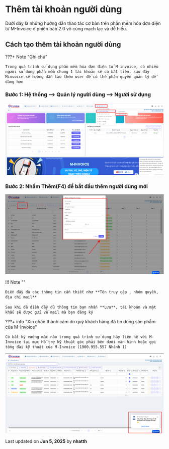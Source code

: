 # **Thêm tài khoản người dùng**

Dưới đây là những hướng dẫn thao tác cơ bản trên phần mềm hóa đơn điện tử M-Invoice ở phiên bản 2.0 vô cùng mạch lạc và dễ hiểu.

## **Cách tạo thêm tài khoản người dùng**

???+ Note "Ghi chú"

    Trong quá trình sử dụng phần mềm hóa đơn điện tử M-invoice, có nhiều người sử dụng phần mềm chung 1 tài khoản sẽ có bất tiện, sau đây Minvoice sẽ hướng dẫn tạo thêm user để có thể phân quyền quản lý dễ dàng hơn

### **Bước 1: Hệ thống --> Quản lý người dùng --> Người sử dụng**

![Hình 1](../../assets/images/invoice2/2.0_them-nguoi-dung_1.png)

### **Bước 2: Nhấm Thêm(F4) để bắt đầu thêm người dùng mới**

![Hình 2](../../assets/images/invoice2/2.0_them-nguoi-dung_2.png)

!!! Note ""

    Điền đầy đủ các thông tin cần thiết như **Tên truy cập , nhóm quyền, địa chỉ mail**

    Sau khi đã điền đẩy đủ thông tin bạn nhấn **Lưu**, tài khoản và mật khẩu sẽ được gửi về mail mà bạn đăng ký

???+ info "Xin chân thành cảm ơn quý khách hàng đã tin dùng sản phẩm của M-Invoice"

    Có bất kỳ vướng mắc nào trong quá trình sử dụng hãy liên hệ với M-Invoice tại mục Hỗ trợ kỹ thuật góc phải bên dưới màn hình hoặc gọi tổng đài kỹ thuật của M-Invoice (1900.955.557 Nhánh 1)

![Hình 3](../../assets/images/invoice2/hotro.png)

<div class="last-updated">Last updated on <strong>Jun 5, 2025</strong> by <strong>nhatth</strong></div>
